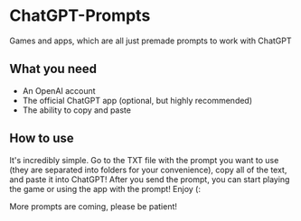 # ChatGPT-Prompts

Games and apps, which are all just premade prompts to work with ChatGPT

## What you need

- An OpenAI account
- The official ChatGPT app (optional, but highly recommended)
- The ability to copy and paste

## How to use

It's incredibly simple. Go to the TXT file with the prompt you want to use (they are separated into folders for your convenience), copy all of the text, and paste it into ChatGPT! After you send the prompt, you can start playing the game or using the app with the prompt! Enjoy (:

More prompts are coming, please be patient!
